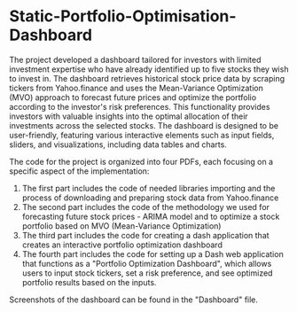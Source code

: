 # Static-Portfolio-Optimisation-Dashboard

The project developed a dashboard tailored for investors with limited investment expertise who have already identified up to five stocks they wish to invest in. The dashboard retrieves historical stock price data by scraping tickers from Yahoo.finance and uses the Mean-Variance Optimization (MVO) approach to forecast future prices and optimize the portfolio according to the investor's risk preferences. This functionality provides investors with valuable insights into the optimal allocation of their investments across the selected stocks. The dashboard is designed to be user-friendly, featuring various interactive elements such as input fields, sliders, and visualizations, including data tables and charts.

The code for the project is organized into four PDFs, each focusing on a specific aspect of the implementation:

1. The first part includes the code of needed libraries importing and the process of downloading and preparing stock data from Yahoo.finance
2. The second part includes the code of the methodology we used for forecasting future stock prices - ARIMA model and to optimize a stock portfolio based on MVO (Mean-Variance Optimization)
3. The third part includes the code for creating a dash application that creates an interactive portfolio optimization dashboard
4. The fourth part includes the code for setting up a Dash web application that functions as a "Portfolio Optimization Dashboard", which allows users to input stock tickers, set a risk preference, and see optimized portfolio results based on the inputs. 

Screenshots of the dashboard can be found in the "Dashboard" file.
